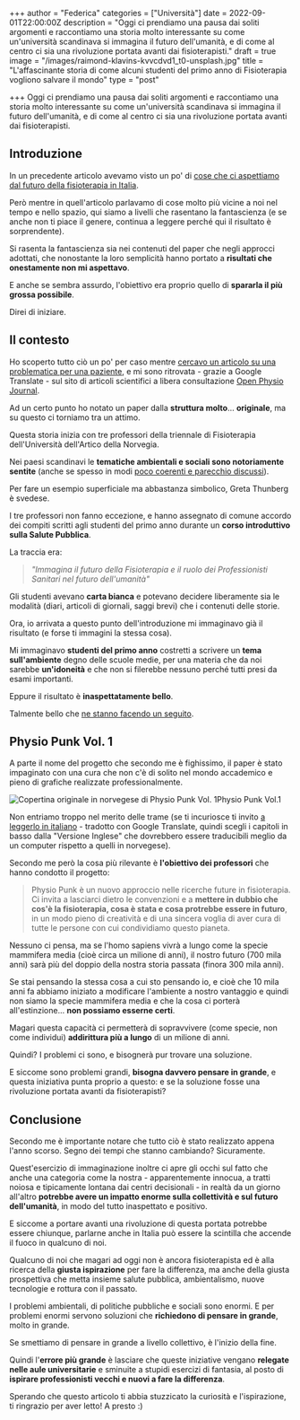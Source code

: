 +++
author = "Federica"
categories = ["Università"]
date = 2022-09-01T22:00:00Z
description = "Oggi ci prendiamo una pausa dai soliti argomenti e raccontiamo una storia molto interessante su come un'università scandinava si immagina il futuro dell'umanità, e di come al centro ci sia una rivoluzione portata avanti dai fisioterapisti."
draft = true
image = "/images/raimond-klavins-kvvcdvd1_t0-unsplash.jpg"
title = "L'affascinante storia di come alcuni studenti del primo anno di Fisioterapia vogliono salvare il mondo"
type = "post"

+++
Oggi ci prendiamo una pausa dai soliti argomenti e raccontiamo una storia molto interessante su come un'università scandinava si immagina il futuro dell'umanità, e di come al centro ci sia una rivoluzione portata avanti dai fisioterapisti.

## Introduzione

In un precedente articolo avevamo visto un po' di [cose che ci aspettiamo dal futuro della fisioterapia in Italia](https://fisioterapisti.org/cosa-c-e-nel-futuro-della-fisioterapia-in-italia/ "Cosa c'è nel futuro della fisioterapia in Italia?").

Però mentre in quell'articolo parlavamo di cose molto più vicine a noi nel tempo e nello spazio, qui siamo a livelli che rasentano la fantascienza (e se anche non ti piace il genere, continua a leggere perché qui il risultato è sorprendente).

Si rasenta la fantascienza sia nei contenuti del paper che negli approcci adottati, che nonostante la loro semplicità hanno portato a **risultati che onestamente non mi aspettavo**.

E anche se sembra assurdo, l'obiettivo era proprio quello di **spararla il più grossa possibile**. 

Direi di iniziare.

## Il contesto

Ho scoperto tutto ciò un po' per caso mentre [cercavo un articolo su una problematica per una paziente](https://fisioterapisti.org/come-ti-informi-dopo-la-laurea/ "Come ti informi dopo la laurea?"), e mi sono ritrovata - grazie a Google Translate - sul sito di articoli scientifici a libera consultazione [Open Physio Journal](https://www.openphysiojournal.com/ "Open Physio Journal | Home").

Ad un certo punto ho notato un paper dalla **struttura molto**... **originale**, ma su questo ci torniamo tra un attimo.

Questa storia inizia con tre professori della triennale di Fisioterapia dell'Università dell'Artico della Norvegia.

Nei paesi scandinavi le **tematiche ambientali e sociali sono notoriamente sentite** (anche se spesso in modi [poco coerenti e parecchio discussi](https://www.ilsole24ore.com/art/petrolio-o-ambiente-paradosso-norvegese-prova-voto-AEvHr0h "Petrolio o ambiente? Il paradosso norvegese alla prova del voto")). 

Per fare un esempio superficiale ma abbastanza simbolico, Greta Thunberg è svedese.

I tre professori non fanno eccezione, e hanno assegnato di comune accordo dei compiti scritti agli studenti del primo anno durante un **corso introduttivo sulla Salute Pubblica**.

La traccia era: 

> _"Immagina il futuro della Fisioterapia e il ruolo dei Professionisti Sanitari nel futuro dell'umanità"_

Gli studenti avevano **carta bianca** e potevano decidere liberamente sia le modalità (diari, articoli di giornali, saggi brevi) che i contenuti delle storie.

Ora, io arrivata a questo punto dell'introduzione mi immaginavo già il risultato (e forse ti immagini la stessa cosa).

Mi immaginavo **studenti del primo anno** costretti a scrivere un **tema sull'ambiente** degno delle scuole medie, per una materia che da noi sarebbe **un'idoneità** e che non si filerebbe nessuno perché tutti presi da esami importanti.

Eppure il risultato è **inaspettatamente bello**.

Talmente bello che [ne stanno facendo un seguito](https://www.physiospot.com/2022/02/21/physio-punk-volume-2-healthpunk/ "Physiopunk Evolves to Become Healthpunk | Your Chance To Be A Part Of Something Amazing").

## Physio Punk Vol. 1

A parte il nome del progetto che secondo me è fighissimo, il paper è stato impaginato con una cura che non c'è di solito nel mondo accademico e pieno di grafiche realizzate professionalmente.

![Copertina originale in norvegese di Physio Punk Vol. 1](/images/physiopunk_vol1_cover_norsk_thumbnail.webp "Physio Punk Vol. 1")Physio Punk Vol.1

Non entriamo troppo nel merito delle trame (se ti incuriosce ti invito [a leggerlo in italiano](https://www-openphysiojournal-com.translate.goog/portfolio/physiopunk-vol-1/?_x_tr_sl=auto&_x_tr_tl=it&_x_tr_hl=it&_x_tr_pto=wapp "Physio Punk vol.1") - tradotto con Google Translate, quindi scegli i capitoli in basso dalla "Versione Inglese" che dovrebbero essere traducibili meglio da un computer rispetto a quelli in norvegese). 

Secondo me però la cosa più rilevante è **l'obiettivo dei professori** che hanno condotto il progetto:

> Physio Punk è un nuovo approccio nelle ricerche future in fisioterapia. Ci invita a lasciarci dietro le convenzioni e a **mettere in dubbio che cos'è la fisioterapia, cosa è stata e cosa protrebbe essere in futuro**, in un modo pieno di creatività e di una sincera voglia di aver cura di tutte le persone con cui condividiamo questo pianeta.

Nessuno ci pensa, ma se l'homo sapiens vivrà a lungo come la specie mammifera media (cioè circa un milione di anni), il nostro futuro (700 mila anni) sarà più del doppio della nostra storia passata (finora 300 mila anni).

Se stai pensando la stessa cosa a cui sto pensando io, e cioè che 10 mila anni fa abbiamo iniziato a modificare l'ambiente a nostro vantaggio e quindi non siamo la specie mammifera media e che la cosa ci porterà all'estinzione... **non possiamo esserne certi**.

Magari questa capacità ci permetterà di sopravvivere (come specie, non come individui) **addirittura più a lungo** di un milione di anni.

Quindi? I problemi ci sono, e bisognerà pur trovare una soluzione. 

E siccome sono problemi grandi, **bisogna davvero pensare in grande**, e questa iniziativa punta proprio a questo: e se la soluzione fosse una rivoluzione portata avanti da fisioterapisti?

## Conclusione

Secondo me è importante notare che tutto ciò è stato realizzato appena l'anno scorso. Segno dei tempi che stanno cambiando? Sicuramente.

Quest'esercizio di immaginazione inoltre ci apre gli occhi sul fatto che anche una categoria come la nostra - apparentemente innocua, a tratti noiosa e tipicamente lontana dai centri decisionali - in realtà da un giorno all'altro **potrebbe avere un impatto enorme sulla collettività e sul futuro dell'umanità**, in modo del tutto inaspettato e positivo.

E siccome a portare avanti una rivoluzione di questa portata potrebbe essere chiunque, parlarne anche in Italia può essere la scintilla che accende il fuoco in qualcuno di noi.

Qualcuno di noi che magari ad oggi non è ancora fisioterapista ed è alla ricerca della **giusta ispirazione** per fare la differenza, ma anche della giusta prospettiva che metta insieme salute pubblica, ambientalismo, nuove tecnologie e rottura con il passato.

I problemi ambientali, di politiche pubbliche e sociali sono enormi. E per problemi enormi servono soluzioni che **richiedono di pensare in grande**, molto in grande.

Se smettiamo di pensare in grande a livello collettivo, è l'inizio della fine.

Quindi l'**errore più grande** è lasciare che queste iniziative vengano **relegate nelle aule universitarie** e sminuite a stupidi esercizi di fantasia, al posto di **ispirare professionisti vecchi e nuovi a fare la differenza**.

Sperando che questo articolo ti abbia stuzzicato la curiosità e l'ispirazione, ti ringrazio per aver letto! A presto :)